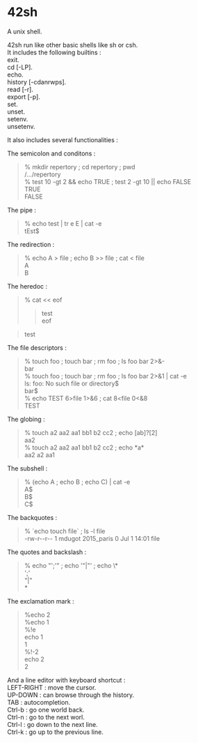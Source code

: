 # 42sh
A unix shell.  

42sh run like other basic shells like sh or csh.  
It includes the following builtins :  
exit.  
cd [-LP].  
echo.  
history [-cdanrwps].  
read [-r].  
export [-p].  
set.  
unset.  
setenv.  
unsetenv.  

It also includes several functionalities :  
  
The semicolon and conditons :  
>% mkdir repertory ; cd repertory ; pwd  
>/.../repertory  
>% test 10 -gt 2 && echo TRUE ; test 2 -gt 10 || echo FALSE  
>TRUE  
>FALSE  

The pipe :  
>% echo test | tr e E | cat -e  
>tEst$  

The redirection :  
>% echo A > file ; echo B >> file ; cat < file  
>A  
>B  

The heredoc :  
>% cat << eof  
>>test  
>>eof  

>test  

The file descriptors :  
>% touch foo ; touch bar ; rm foo ; ls foo bar 2>&-  
>bar  
>% touch foo ; touch bar ; rm foo ; ls foo bar 2>&1 | cat -e  
>ls: foo: No such file or directory$  
>bar$  
>% echo TEST 6>file 1>&6 ; cat 8<file 0<&8  
>TEST  

The globing :  
>% touch a2 aa2 aa1 bb1 b2 cc2 ; echo [ab]?[2]  
>aa2  
>% touch a2 aa2 aa1 bb1 b2 cc2 ; echo \*a\*  
>aa2 a2 aa1  

The subshell :  
>% (echo A ; echo B ; echo C) | cat -e  
>A$  
>B$  
>C$  

The backquotes :  
>% \`echo touch file\` ; ls -l file  
-rw-r--r--  1 mdugot  2015_paris  0 Jul  1 14:01 file  

The quotes and backslash :  
>% echo "';'" ; echo '"|"' ; echo \\*  
>';'  
>"|"  
>\*  

The exclamation mark :  
>%echo 2  
>%echo 1  
>%!e  
>echo 1  
>1  
>%!-2  
>echo 2  
>2  

And a line editor with keyboard shortcut :  
LEFT-RIGHT :  move the cursor.  
UP-DOWN : can browse through the history.  
TAB : autocompletion.  
Ctrl-b : go one world back.  
Ctrl-n : go to the next worl.  
Ctrl-l : go down to the next line.  
Ctrl-k : go up to the previous line.  




